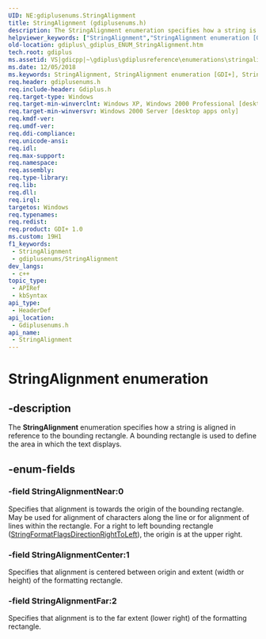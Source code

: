 ```yaml
---
UID: NE:gdiplusenums.StringAlignment
title: StringAlignment (gdiplusenums.h)
description: The StringAlignment enumeration specifies how a string is aligned in reference to the bounding rectangle. A bounding rectangle is used to define the area in which the text displays.
helpviewer_keywords: ["StringAlignment","StringAlignment enumeration [GDI+]","StringAlignmentCenter","StringAlignmentFar","StringAlignmentNear","_gdiplus_ENUM_StringAlignment","gdiplus._gdiplus_ENUM_StringAlignment","gdiplusenums/StringAlignment","gdiplusenums/StringAlignmentCenter","gdiplusenums/StringAlignmentFar","gdiplusenums/StringAlignmentNear"]
old-location: gdiplus\_gdiplus_ENUM_StringAlignment.htm
tech.root: gdiplus
ms.assetid: VS|gdicpp|~\gdiplus\gdiplusreference\enumerations\stringalignment.htm
ms.date: 12/05/2018
ms.keywords: StringAlignment, StringAlignment enumeration [GDI+], StringAlignmentCenter, StringAlignmentFar, StringAlignmentNear, _gdiplus_ENUM_StringAlignment, gdiplus._gdiplus_ENUM_StringAlignment, gdiplusenums/StringAlignment, gdiplusenums/StringAlignmentCenter, gdiplusenums/StringAlignmentFar, gdiplusenums/StringAlignmentNear
req.header: gdiplusenums.h
req.include-header: Gdiplus.h
req.target-type: Windows
req.target-min-winverclnt: Windows XP, Windows 2000 Professional [desktop apps only]
req.target-min-winversvr: Windows 2000 Server [desktop apps only]
req.kmdf-ver: 
req.umdf-ver: 
req.ddi-compliance: 
req.unicode-ansi: 
req.idl: 
req.max-support: 
req.namespace: 
req.assembly: 
req.type-library: 
req.lib: 
req.dll: 
req.irql: 
targetos: Windows
req.typenames: 
req.redist: 
req.product: GDI+ 1.0
ms.custom: 19H1
f1_keywords:
 - StringAlignment
 - gdiplusenums/StringAlignment
dev_langs:
 - c++
topic_type:
 - APIRef
 - kbSyntax
api_type:
 - HeaderDef
api_location:
 - Gdiplusenums.h
api_name:
 - StringAlignment
---
```


# StringAlignment enumeration


## -description

The <b>StringAlignment</b> enumeration specifies how a string is aligned in reference to the bounding rectangle. A bounding rectangle is used to define the area in which the text displays.

## -enum-fields

### -field StringAlignmentNear:0

Specifies that alignment is towards the origin of the bounding rectangle. May be used for alignment of characters along the line or for alignment of lines within the rectangle. For a right to left bounding rectangle (<a href="/windows/desktop/api/gdiplusenums/ne-gdiplusenums-stringformatflags">StringFormatFlagsDirectionRightToLeft</a>), the origin is at the upper right.

### -field StringAlignmentCenter:1

Specifies that alignment is centered between origin and extent (width or height) of the formatting rectangle.

### -field StringAlignmentFar:2

Specifies that alignment is to the far extent (lower right) of the formatting rectangle.
